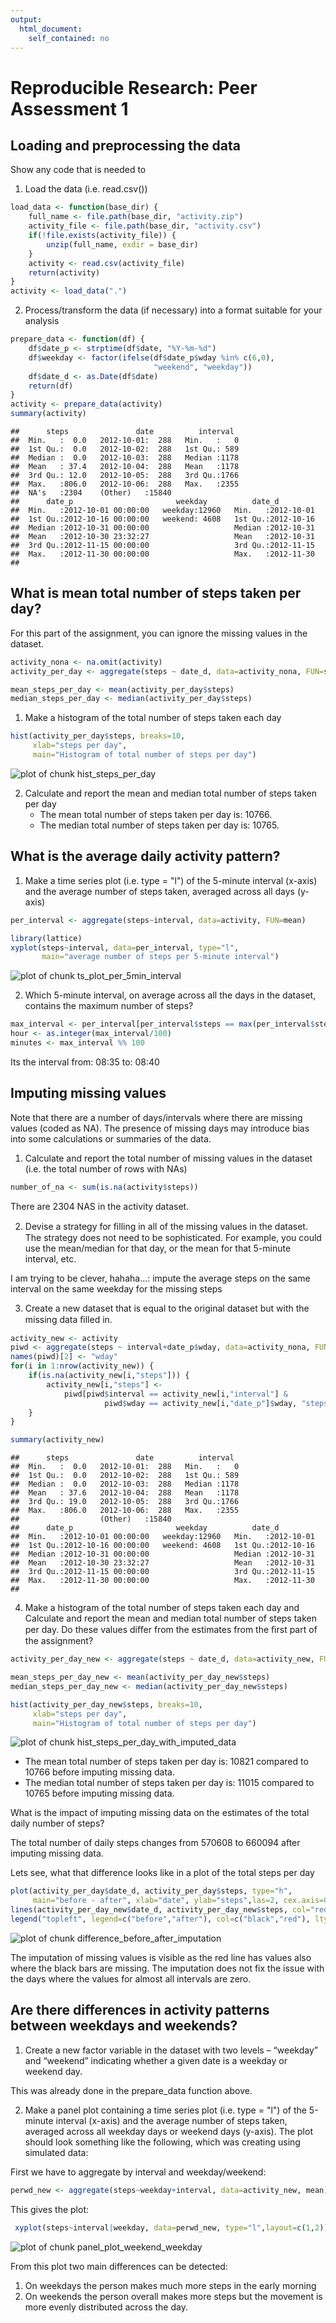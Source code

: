 ```yaml
---
output:
  html_document:
    self_contained: no
---
```

# Reproducible Research: Peer Assessment 1


## Loading and preprocessing the data

Show any code that is needed to  
1. Load the data (i.e. read.csv())  

```r
load_data <- function(base_dir) {
    full_name <- file.path(base_dir, "activity.zip")
    activity_file <- file.path(base_dir, "activity.csv")
    if(!file.exists(activity_file)) {
        unzip(full_name, exdir = base_dir)
    }
    activity <- read.csv(activity_file)
    return(activity)
}
activity <- load_data(".")
```

2. Process/transform the data (if necessary) into a format suitable for your  
analysis


```r
prepare_data <- function(df) {
    df$date_p <- strptime(df$date, "%Y-%m-%d")
    df$weekday <- factor(ifelse(df$date_p$wday %in% c(6,0), 
                                "weekend", "weekday"))
    df$date_d <- as.Date(df$date)
    return(df)
}
activity <- prepare_data(activity)
summary(activity)
```

```
##      steps               date          interval   
##  Min.   :  0.0   2012-10-01:  288   Min.   :   0  
##  1st Qu.:  0.0   2012-10-02:  288   1st Qu.: 589  
##  Median :  0.0   2012-10-03:  288   Median :1178  
##  Mean   : 37.4   2012-10-04:  288   Mean   :1178  
##  3rd Qu.: 12.0   2012-10-05:  288   3rd Qu.:1766  
##  Max.   :806.0   2012-10-06:  288   Max.   :2355  
##  NA's   :2304    (Other)   :15840                 
##      date_p                       weekday          date_d          
##  Min.   :2012-10-01 00:00:00   weekday:12960   Min.   :2012-10-01  
##  1st Qu.:2012-10-16 00:00:00   weekend: 4608   1st Qu.:2012-10-16  
##  Median :2012-10-31 00:00:00                   Median :2012-10-31  
##  Mean   :2012-10-30 23:32:27                   Mean   :2012-10-31  
##  3rd Qu.:2012-11-15 00:00:00                   3rd Qu.:2012-11-15  
##  Max.   :2012-11-30 00:00:00                   Max.   :2012-11-30  
## 
```



## What is mean total number of steps taken per day?

For this part of the assignment, you can ignore the missing values in the dataset.

```r
activity_nona <- na.omit(activity)
activity_per_day <- aggregate(steps ~ date_d, data=activity_nona, FUN=sum)

mean_steps_per_day <- mean(activity_per_day$steps)
median_steps_per_day <- median(activity_per_day$steps)
```

1. Make a histogram of the total number of steps taken each day

```r
hist(activity_per_day$steps, breaks=10, 
     xlab="steps per day", 
     main="Histogram of total number of steps per day")
```

![plot of chunk hist_steps_per_day](figure/hist_steps_per_day.png) 


2. Calculate and report the mean and median total number of steps taken per day  
   - The mean total number of steps taken per day is:   10766.  
   - The median total number of steps taken per day is: 10765.



## What is the average daily activity pattern?

1. Make a time series plot (i.e. type = "l") of the 5-minute interval (x-axis)
and the average number of steps taken, averaged across all days (y-axis)

```r
per_interval <- aggregate(steps~interval, data=activity, FUN=mean)

library(lattice)
xyplot(steps~interval, data=per_interval, type="l", 
       main="average number of steps per 5-minute interval")
```

![plot of chunk ts_plot_per_5min_interval](figure/ts_plot_per_5min_interval.png) 


2. Which 5-minute interval, on average across all the days in the dataset,
contains the maximum number of steps?

```r
max_interval <- per_interval[per_interval$steps == max(per_interval$steps), "interval"]
hour <- as.integer(max_interval/100)
minutes <- max_interval %% 100
```
Its the interval from: 08:35 to: 08:40




## Imputing missing values


Note that there are a number of days/intervals where there are missing values
(coded as NA). The presence of missing days may introduce bias into some
calculations or summaries of the data.

1. Calculate and report the total number of missing values in the dataset
(i.e. the total number of rows with NAs)

```r
number_of_na <- sum(is.na(activity$steps))
```
There are 2304 NAS in the activity dataset.


2. Devise a strategy for ﬁlling in all of the missing values in the dataset. The
strategy does not need to be sophisticated. For example, you could use
the mean/median for that day, or the mean for that 5-minute interval, etc.

I am trying to be clever, hahaha...:
impute the average steps on the same interval on the same weekday for the missing steps


3. Create a new dataset that is equal to the original dataset but with the
missing data ﬁlled in.

```r
activity_new <- activity
piwd <- aggregate(steps ~ interval+date_p$wday, data=activity_nona, FUN=mean)
names(piwd)[2] <- "wday"
for(i in 1:nrow(activity_new)) {
    if(is.na(activity_new[i,"steps"])) {
        activity_new[i,"steps"] <- 
            piwd[piwd$interval == activity_new[i,"interval"] & 
                     piwd$wday == activity_new[i,"date_p"]$wday, "steps"]
    }
}

summary(activity_new)
```

```
##      steps               date          interval   
##  Min.   :  0.0   2012-10-01:  288   Min.   :   0  
##  1st Qu.:  0.0   2012-10-02:  288   1st Qu.: 589  
##  Median :  0.0   2012-10-03:  288   Median :1178  
##  Mean   : 37.6   2012-10-04:  288   Mean   :1178  
##  3rd Qu.: 19.0   2012-10-05:  288   3rd Qu.:1766  
##  Max.   :806.0   2012-10-06:  288   Max.   :2355  
##                  (Other)   :15840                 
##      date_p                       weekday          date_d          
##  Min.   :2012-10-01 00:00:00   weekday:12960   Min.   :2012-10-01  
##  1st Qu.:2012-10-16 00:00:00   weekend: 4608   1st Qu.:2012-10-16  
##  Median :2012-10-31 00:00:00                   Median :2012-10-31  
##  Mean   :2012-10-30 23:32:27                   Mean   :2012-10-31  
##  3rd Qu.:2012-11-15 00:00:00                   3rd Qu.:2012-11-15  
##  Max.   :2012-11-30 00:00:00                   Max.   :2012-11-30  
## 
```

4. Make a histogram of the total number of steps taken each day and Calculate
and report the mean and median total number of steps taken per day. Do
these values diﬀer from the estimates from the ﬁrst part of the assignment?

```r
activity_per_day_new <- aggregate(steps ~ date_d, data=activity_new, FUN=sum)

mean_steps_per_day_new <- mean(activity_per_day_new$steps)
median_steps_per_day_new <- median(activity_per_day_new$steps)

hist(activity_per_day_new$steps, breaks=10, 
     xlab="steps per day", 
     main="Histogram of total number of steps per day")
```

![plot of chunk hist_steps_per_day_with_imputed_data](figure/hist_steps_per_day_with_imputed_data.png) 

- The mean total number of steps taken per day is:   10821 compared to 10766 before imputing missing data.  
- The median total number of steps taken per day is: 11015 compared to 10765 before imputing missing data.


What is the impact of imputing missing data on the estimates of the total
daily number of steps?

The total number of daily steps changes from 570608 to 660094 after imputing missing data.

Lets see, what that difference looks like in a plot of the total steps per day


```r
plot(activity_per_day$date_d, activity_per_day$steps, type="h", 
     main="before - after", xlab="date", ylab="steps",las=2, cex.axis=0.5)
lines(activity_per_day_new$date_d, activity_per_day_new$steps, col="red")
legend("topleft", legend=c("before","after"), col=c("black","red"), lty=1)
```

![plot of chunk difference_before_after_imputation](figure/difference_before_after_imputation.png) 


The imputation of missing values is visible as the red line has values also where the black bars are missing. The imputation does not fix the issue with the days where the values for almost all intervals are zero.


## Are there differences in activity patterns between weekdays and weekends?

1. Create a new factor variable in the dataset with two levels – “weekday”
and “weekend” indicating whether a given date is a weekday or weekend
day.

This was already done in the prepare_data function above.

2. Make a panel plot containing a time series plot (i.e. type = "l") of the
5-minute interval (x-axis) and the average number of steps taken, averaged
across all weekday days or weekend days (y-axis). The plot should look
something like the following, which was creating using simulated data:

First we have to aggregate by interval and weekday/weekend:

```r
perwd_new <- aggregate(steps~weekday+interval, data=activity_new, mean)
```

This gives the plot:

```r
 xyplot(steps~interval|weekday, data=perwd_new, type="l",layout=c(1,2))
```

![plot of chunk panel_plot_weekend_weekday](figure/panel_plot_weekend_weekday.png) 

From this plot two main differences can be detected:  
1. On weekdays the person makes much more steps in the early morning  
2. On weekends the person overall makes more steps but the movement is more evenly distributed across the day.

